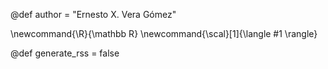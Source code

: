 @def author = "Ernesto X. Vera Gómez"

\newcommand{\R}{\mathbb R}
\newcommand{\scal}[1]{\langle #1 \rangle}

@def generate_rss = false
